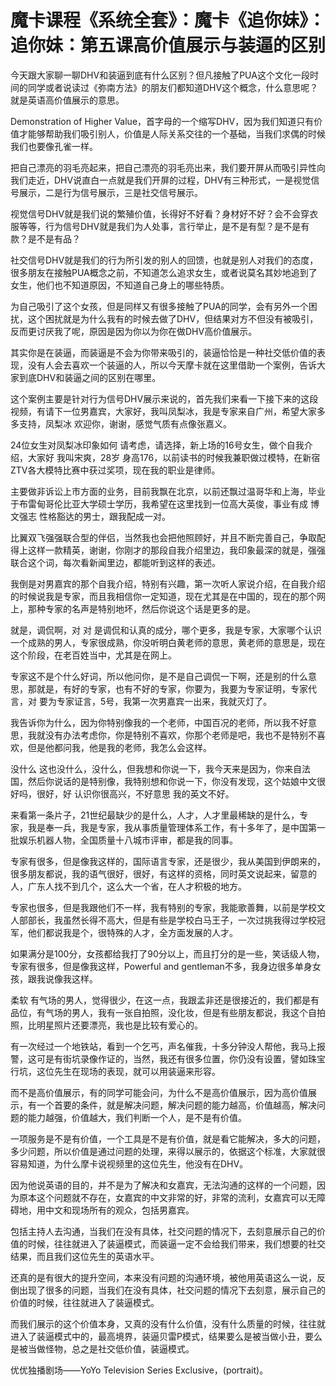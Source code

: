# 魔卡课程《系统全套》：魔卡《追你妹》：追你妹：第五课高价值展示与装逼的区别

今天跟大家聊一聊DHV和装逼到底有什么区别？但凡接触了PUA这个文化一段时间的同学或者说读过《弥南方法》的朋友们都知道DHV这个概念，什么意思呢？就是英语高价值展示的意思。

Demonstration of Higher Value，首字母的一个缩写DHV，因为我们知道只有价值才能够帮助我们吸引别人，价值是人际关系交往的一个基础，当我们求偶的时候我们也要像孔雀一样。

把自己漂亮的羽毛亮起来，把自己漂亮的羽毛亮出来，我们要开屏从而吸引异性向我们走近，DHV说直白一点就是我们开屏的过程，DHV有三种形式，一是视觉信号展示，二是行为信号展示，三是社交信号展示。

视觉信号DHV就是我们说的繁殖价值，长得好不好看？身材好不好？会不会穿衣服等等，行为信号DHV就是我们为人处事，言行举止，是不是有型？是不是有款？是不是有品？

社交信号DHV就是我们的行为所引发的别人的回馈，也就是别人对我们的态度，很多朋友在接触PUA概念之前，不知道怎么追求女生，或者说莫名其妙地追到了女生，他们也不知道原因，不知道自己身上的哪些特质。

为自己吸引了这个女孩，但是同样又有很多接触了PUA的同学，会有另外一个困扰，这个困扰就是为什么我有的时候去做了DHV，但结果对方不但没有被吸引，反而更讨厌我了呢，原因是因为你以为你在做DHV高价值展示。

其实你是在装逼，而装逼是不会为你带来吸引的，装逼恰恰是一种社交低价值的表现，没有人会去喜欢一个装逼的人，所以今天摩卡就在这里借助一个案例，告诉大家到底DHV和装逼之间的区别在哪里。

这个案例主要是针对行为信号DHV展示来说的，首先我们来看一下接下来的这段视频，有请下一位男嘉宾，大家好，我叫凤梨冰，我是专家来自广州，希望大家多多支持，凤梨冰 欢迎你，谢谢，感觉气质有点像张嘉义。

24位女生对凤梨冰印象如何 请考虑，请选择，新上场的16号女生，做个自我介绍，大家好 我叫宋爽，28岁 身高176，以前读书的时候我兼职做过模特，在新宿ZTV各大模特比赛中获过奖项，现在我的职业是律师。

主要做非诉讼上市方面的业务，目前我飘在北京，以前还飘过温哥华和上海，毕业于布雷甸哥伦比亚大学硕士学历，我希望在这里找到一位高大英俊，事业有成 博文强志 性格豁达的男士，跟我配成一对。

比翼双飞强强联合型的伴侣，当然我也会把他照顾好，并且不断完善自己，争取配得上这样一款精英，谢谢，你刚才的那段自我介绍里边，我印象最深的就是，强强联合这个词，每次看新闻里边，都能听到这样的表述。

我倒是对男嘉宾的那个自我介绍，特别有兴趣，第一次听人家说介绍，在自我介绍的时候说我是专家，而且我相信你一定知道，现在尤其是在中国的，现在的那个网上，那种专家的名声是特别地坏，然后你说这个话是更多的是。

就是，调侃啊，对 对 是调侃和认真的成分，哪个更多，我是专家，大家哪个认识一个成熟的男人，专家很成熟，你没听明白黄老师的意思，黄老师的意思是，现在这个阶段，在老百姓当中，尤其是在网上。

专家这不是个什么好词，所以他问你，是不是自己调侃一下啊，还是别的什么意思，那就是，有好的专家，也有不好的专家，你要为，我要为专家证明，专家代言，对 要为专家证言，5号，我第一次男嘉宾一出来，我就灭灯了。

我告诉你为什么，因为你特别像我的一个老师，中国百况的老师，所以我不好意思，我就没有办法考虑你，你是特别不喜欢，你那个老师是吧，我也不是特别不喜欢，但是他都问我，他是我的老师，我怎么会这样。

没什么 这也没什么，没什么，但我想和你说一下，我今天来是因为，你来自法国，然后你说话的是特别像，我特别想和你说一下，你没有发现，这个姑娘中文很好吗，很好，好 认识你很高兴，不好意思 我的英文不好。

来看第一条片子，21世纪最缺少的是什么，人才，人才里最稀缺的是什么，专家，我是奉一兵，我是专家，我从事质量管理体系工作，有十多年了，是中国第一批娱乐机器人物，全国质量十八城市评审，都是我的同事。

专家有很多，但是像我这样的，国际语言专家，还是很少，我从美国到伊朗来的，很多朋友都说，我的语气很好，很好，有这样的资格，同时英文说起来，留意的人，广东人找不到几个，这么大一个省，在人才积极的地方。

专家也很多，但是我跟他们不一样，我有特别的专家，我能歌善舞，以前是学校文人部部长，我虽然长得不高大，但是有些是学校白马王子，一次过挑我得过学校冠军，他们都说我是个，很特殊的人才，全方面发展的人才。

如果满分是100分，女孩都给我打了90分以上，而且打分的是一些，笑话级人物，专家有很多，但是像我这样，Powerful and gentleman不多，我身边很多单身女孩，跟我说像我这样。

柔软 有气场的男人，觉得很少，在这一点，我跟孟非还是很接近的，我们都是有品位，有气场的男人，我有一张自拍照，没化妆，但是有些朋友都说，我这个自拍照，比明星照片还要漂亮，我也是比较有爱心的。

有一次经过一个地铁站，看到一个乞丐，声名催我，十多分钟没人帮他，我马上报警，这可是有街坑录像作证的，当然，我还有很多位置，你仍没有设置，譬如珠宝 行坑，这位先生在现场的表现，就可以用装逼来形容。

而不是高价值展示，有的同学可能会问，为什么不是高价值展示，因为高价值展示，有一个首要的条件，就是解决问题，解决问题的能力越高，价值越高，解决问题的能力越强，价值越大，我们判断一个人，是不是有价值。

一项服务是不是有价值，一个工具是不是有价值，就是看它能解决，多大的问题，多少问题，所以价值是通过问题的处理，来得以展示的，依据这个标准，大家就很容易知道，为什么摩卡说视频里的这位先生，他没有在DHV。

因为他说英语的目的，并不是为了解决和女嘉宾，无法沟通的这样的一个问题，因为原本这个问题就不存在，女嘉宾的中文非常的好，非常的流利，女嘉宾可以无障碍地，用中文和现场所有的观众，包括男嘉宾。

包括主持人去沟通，当我们在没有具体，社交问题的情况下，去刻意展示自己的价值的时候，往往就进入了装逼模式，而装逼一定不会给我们带来，我们想要的社交结果，而且我们这位先生的英语水平。

还真的是有很大的提升空间，本来没有问题的沟通环境，被他用英语这么一说，反倒出现了很多的问题，当我们在没有具体，社交问题的情况下去刻意，展示自己的价值的时候，往往就进入了装逼模式。

而我们展示的这个价值本身，又真的没有什么价值，没有什么质量的时候，往往就进入了装逼模式中的，最高境界，装逼贝雷P模式，结果要么是被当做小丑，要么是被当做怪物，总之是社交低价值，装逼模式。

优优独播剧场——YoYo Television Series Exclusive，(portrait)。

